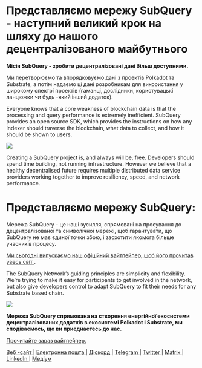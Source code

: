 # Представляємо мережу SubQuery - наступний великий крок на шляху до нашого децентралізованого майбутнього

**Місія SubQuery - зробити децентралізовані дані більш доступними.**

Ми перетворюємо та впорядковуємо дані з проектів Polkadot та Substrate, а потім надаємо ці дані розробникам для використання у широкому спектрі проектів (гаманці, дослідники, користувацькі ланцюжки чи будь -який інший додаток).

Everyone knows that a core weakness of blockchain data is that the processing and query performance is extremely inefficient. SubQuery provides an open source SDK, which provides the instructions on how any Indexer should traverse the blockchain, what data to collect, and how it should be shown to users.

![](https://miro.medium.com/max/700/1*0l37MKpDk2ahHsqDUBxbjw.png)

Creating a SubQuery project is, and always will be, free. Developers should spend time building, not running infrastructure. However we believe that a healthy decentralised future requires multiple distributed data service providers working together to improve resiliency, speed, and network performance.

# Представляємо мережу SubQuery:

Мережа SubQuery - це наші зусилля, спрямовані на просування до децентралізованої та символічної мережі, щоб гарантувати, що SubQuery не має єдиної точки збою, і заохотити якомога більше учасників процесу.

[ Ми сьогодні випускаємо наш офіційний вайтпейпер, щоб його прочитав увесь світ ](https://static.subquery.network/whitepaper.pdf).

The SubQuery Network’s guiding principles are simplicity and flexibility. We’re trying to make it easy for participants to get involved in the network, but also give developers control to adapt SubQuery to fit their needs for any Substrate based chain.

![](https://miro.medium.com/max/700/1*5E_eIJBTvHI7W24ib_Syvw.png)

**Мережа SubQuery спрямована на створення енергійної екосистеми децентралізованих додатків в екосистемі Polkadot і Substrate, ми сподіваємось, що ви приєднаєтесь до нас.**

[Прочитайте зараз вайтпейпер.](https://static.subquery.network/whitepaper.pdf)

[ Веб -сайт ](https://subquery.network/) | [ Електронна пошта ](mailto:hello@subquery.network) | [ Діскорд ](https://discord.com/invite/78zg8aBSMG) | [ Telegram ](https://t.me/subquerynetwork) | [ Twitter ](https://twitter.com/subquerynetwork) | [ Мatrix ](https://matrix.to/#/#subquery:matrix.org) | [ LinkedIn ](https://www.linkedin.com/company/subquery) | [ Медіум ](https://subquery.medium.com/)